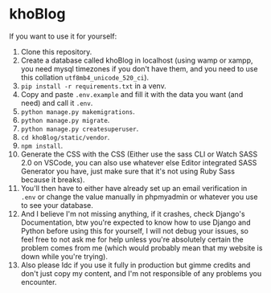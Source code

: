 # khoBlog

If you want to use it for yourself:
1. Clone this repository.
2. Create a database called khoBlog in localhost (using wamp or xampp, you need mysql timezones if you don't have them, and you need to use this collation `utf8mb4_unicode_520_ci`).
3. `pip install -r requirements.txt` in a venv.
4. Copy and paste `.env.example` and fill it with the data you want (and need) and call it `.env`.
5. `python manage.py makemigrations`.
6. `python manage.py migrate`.
7. `python manage.py createsuperuser`.
8. `cd khoBlog/static/vendor`.
9. `npm install`.
10. Generate the CSS with the CSS (Either use the sass CLI or Watch SASS 2.0 on VSCode, you can also use whatever else Editor integrated SASS Generator you have, just make sure that it's not using Ruby Sass because it breaks).
11. You'll then have to either have already set up an email verification in `.env` or change the value manually in phpmyadmin or whatever you use to see your database.
12. And I believe I'm not missing anything, if it crashes, check Django's Documentation, btw you're expected to know how to use Django and Python before using this for yourself, I will not debug your issues, so feel free to not ask me for help unless you're absolutely certain the problem comes from me (which would probably mean that my website is down while you're trying).
13. Also please Idc if you use it fully in production but gimme credits and don't just copy my content, and I'm not responsible of any problems you encounter.
